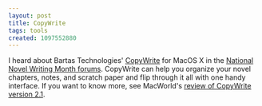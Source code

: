 ```yaml
---
layout: post
title: CopyWrite
tags: tools
created: 1097552880
---
```

 I heard about Bartas Technologies' [CopyWrite](http://www.bartastechnologies.com/products/copywrite/) for MacOS X in the [National Novel Writing Month forums](http://www.nanowrimo.org/modules/newbb/viewtopic.php?topic_id=462&forum=157&viewmode=flat&order=ASC&start=0). CopyWrite can help you organize your novel chapters, notes, and scratch paper and flip through it all with one handy interface.  If you want to know more, see MacWorld's [review of CopyWrite version 2.1](http://www.macworld.com/2004/09/reviews/copywrite21/index.php).

